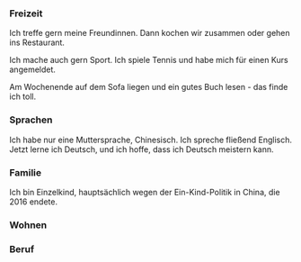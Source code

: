 ### Freizeit
Ich treffe gern meine Freundinnen. Dann kochen wir zusammen oder gehen ins Restaurant.

Ich mache auch gern Sport. Ich spiele Tennis und habe mich für einen Kurs angemeldet. 

Am Wochenende auf dem Sofa liegen und ein gutes Buch lesen - das finde ich toll.

### Sprachen 

Ich habe nur eine Muttersprache, Chinesisch. Ich spreche fließend Englisch. Jetzt lerne ich Deutsch, und ich hoffe, dass ich Deutsch meistern kann.

### Familie 

Ich bin Einzelkind, hauptsächlich wegen der Ein-Kind-Politik in China, die 2016 endete.

### Wohnen

### Beruf
